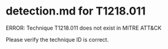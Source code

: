 # detection.md for T1218.011

ERROR: Technique T1218.011 does not exist in MITRE ATT&CK

Please verify the technique ID is correct.